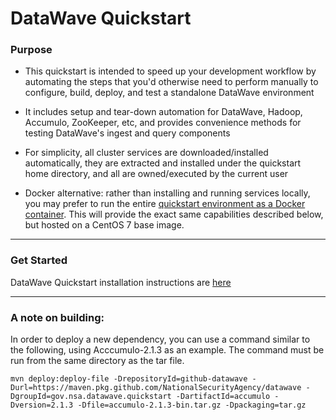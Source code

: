 # DataWave Quickstart

### Purpose

* This quickstart is intended to speed up your development workflow by automating
the steps that you'd otherwise need to perform manually to configure, build, deploy, 
and test a standalone DataWave environment

* It includes setup and tear-down automation for DataWave, Hadoop, Accumulo,
ZooKeeper, etc, and provides convenience methods for testing DataWave's
ingest and query components

* For simplicity, all cluster services are downloaded/installed automatically,
they are extracted and installed under the quickstart home directory, and all
are owned/executed by the current user

* Docker alternative: rather than installing and running services locally, you may prefer
to run the entire [quickstart environment as a Docker container](docker/README.md). This will
provide the exact same capabilities described below, but hosted on a CentOS 7 base image.

---

### Get Started

DataWave Quickstart installation instructions are [here](https://code.nsa.gov/datawave/docs/quickstart)

--- 
### A note on building:

In order to deploy a new dependency, you can use a command similar to the following, using
Acccumulo-2.1.3 as an example. The command must be run from the same directory as the tar file.

`mvn deploy:deploy-file -DrepositoryId=github-datawave -Durl=https://maven.pkg.github.com/NationalSecurityAgency/datawave -DgroupId=gov.nsa.datawave.quickstart -DartifactId=accumulo -Dversion=2.1.3 -Dfile=accumulo-2.1.3-bin.tar.gz -Dpackaging=tar.gz`

